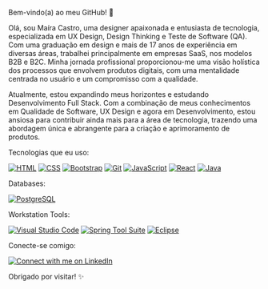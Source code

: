 Bem-vindo(a) ao meu GitHub! 👋

Olá, sou Maíra Castro, uma designer apaixonada e entusiasta de tecnologia, especializada em UX Design, Design Thinking e Teste de Software (QA). Com uma graduação em design e mais de 17 anos de experiência em diversas áreas, trabalhei principalmente em empresas SaaS, nos modelos B2B e B2C. Minha jornada profissional proporcionou-me uma visão holística dos processos que envolvem produtos digitais, com uma mentalidade centrada no usuário e um compromisso com a qualidade.

Atualmente, estou expandindo meus horizontes e estudando Desenvolvimento Full Stack. Com a combinação de meus conhecimentos em Qualidade de Software, UX Design e agora em Desenvolvimento, estou ansiosa para contribuir ainda mais para a área de tecnologia, trazendo uma abordagem única e abrangente para a criação e aprimoramento de produtos.

Tecnologias que eu uso:

[![HTML](https://img.shields.io/badge/HTML-5-orange)](https://developer.mozilla.org/en-US/docs/Web/HTML)
[![CSS](https://img.shields.io/badge/CSS-3-blue?style=for-the-badge&logo=css3)](https://developer.mozilla.org/en-US/docs/Web/CSS)
[![Bootstrap](https://img.shields.io/badge/Bootstrap-5-purple?style=for-the-badge&logo=bootstrap)](https://getbootstrap.com/)
[![Git](https://img.shields.io/badge/Git-Commit-green?style=for-the-badge&logo=git)](https://git-scm.com/)
[![JavaScript](https://img.shields.io/badge/JavaScript-ES6-yellow?style=for-the-badge&logo=javascript)](https://developer.mozilla.org/en-US/docs/Web/JavaScript)
[![React](https://img.shields.io/badge/React-Library-blue?style=for-the-badge&logo=react)](https://reactjs.org/)
[![Java](https://img.shields.io/badge/Java-SE-red?style=for-the-badge&logo=java)](https://www.java.com/)

Databases:

[![PostgreSQL](https://img.shields.io/badge/PostgreSQL-Database-blue?style=for-the-badge&logo=postgresql)](https://www.postgresql.org/)

Workstation Tools:

[![Visual Studio Code](https://img.shields.io/badge/Visual%20Studio%20Code-IDE-blue?style=for-the-badge&logo=visual-studio-code)](https://code.visualstudio.com/)
[![Spring Tool Suite](https://img.shields.io/badge/Spring%20Tool%20Suite-IDE-green?style=for-the-badge&logo=spring)](https://spring.io/tools)
[![Eclipse](https://img.shields.io/badge/Eclipse-IDE-purple?style=for-the-badge&logo=eclipse)](https://www.eclipse.org/)

Conecte-se comigo:

[![Connect with me on LinkedIn](https://img.shields.io/badge/LinkedIn-Connect-blue?style=for-the-badge&logo=linkedin)](https://www.linkedin.com/in/ma%C3%ADra-castro/)

Obrigado por visitar! ✨
